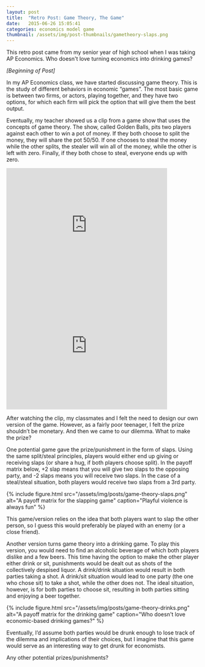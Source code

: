 ```yaml
---
layout: post
title:  "Retro Post: Game Theory, The Game"
date:   2015-06-26 15:05:41
categories: economics model game
thumbnail: /assets/img/post-thumbnails/gametheory-slaps.png
---
```


This retro post came from my senior year of high school when I was taking AP Economics. Who doesn't love turning economics into drinking games?

*[Beginning of Post]*

In my AP Economics class, we have started discussing game theory. This is the study of different behaviors in economic “games”. The most basic game is between two firms, or actors, playing together, and they have two options, for which each firm will pick the option that will give them the best output.

Eventually, my teacher showed us a clip from a game show that uses the concepts of game theory. The show, called Golden Balls, pits two players against each other to win a pot of money. If they both choose to split the money, they will share the pot 50/50. If one chooses to steal the money while the other splits, the stealer will win all of the money, while the other is left with zero. Finally, if they both chose to steal, everyone ends up with zero.

<iframe class='youtube-vid' width="420" height="315" src="https://www.youtube.com/embed/p3Uos2fzIJ0" frameborder="0" allowfullscreen></iframe>

<iframe class='youtube-vid' width="420" height="315" src="https://www.youtube.com/embed/S0qjK3TWZE8" frameborder="0" allowfullscreen></iframe>

After watching the clip, my classmates and I felt the need to design our own version of the game. However, as a fairly poor teenager, I felt the prize shouldn’t be monetary. And then we came to our dilemma. What to make the prize?

One potential game gave the prize/punishment in the form of slaps. Using the same split/steal principles, players would either end up giving or receiving slaps (or share a hug, if both players choose split). In the payoff matrix below, +2 slap means that you will give two slaps to the opposing party, and -2 slaps means you will receive two slaps. In the case of a steal/steal situation, both players would receive two slaps from a 3rd party.

{% include figure.html src="/assets/img/posts/game-theory-slaps.png" alt="A payoff matrix for the slapping game" caption="Playful violence is always fun" %}

This game/version relies on the idea that both players want to slap the other person, so I guess this would preferably be played with an enemy (or a close friend).

Another version turns game theory into a drinking game. To play this version, you would need to find an alcoholic beverage of which both players dislike and a few beers. This time having the option to make the other player either drink or sit, punishments would be dealt out as shots of the collectively despised liquor. A drink/drink situation would result in both parties taking a shot. A drink/sit situation would lead to one party (the one who chose sit) to take a shot, while the other does not. The ideal situation, however, is for both parties to choose sit, resulting in both parties sitting and enjoying a beer together.

{% include figure.html src="/assets/img/posts/game-theory-drinks.png" alt="A payoff matrix for the drinking game" caption="Who doesn't love economic-based drinking games?" %}

Eventually, I’d assume both parties would be drunk enough to lose track of the dilemma and implications of their choices, but I imagine that this game would serve as an interesting way to get drunk for economists.

Any other potential prizes/punishments?